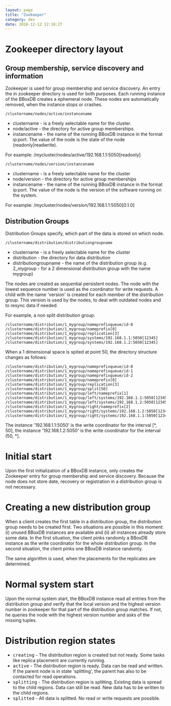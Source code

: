 ```yaml
---
layout: page
title: "Zookeeper"
category: dev
date: 2016-12-12 12:18:27
---
```


# Zookeeper directory layout

## Group membership, service discovery and information
Zookeeper is used for group membership and service discovery. An entry the in zookeeper directory is used for both purposes. Each running instance of the BBoxDB creates a ephemeral node. These nodes are automatically removed, when the instance stops or crashes.

	/clustername/nodes/active/instancename

* clustername - is a freely selectable name for the cluster.
* node/active - the directory for active group memberships.
* instancename - the name of the running BBoxDB instance in the format ip:port. The value of the node is the state of the node (readonly|readwrite).

For example: /mycluster/nodes/active/192.168.1.1:5050[readonly]

	/clustername/nodes/version/instancename
	
* clustername - is a freely selectable name for the cluster
* node/version - the directory for active group memberships
* instancename - the name of the running BBoxDB instance in the format ip:port. The value of the node is the version of the software running on the system.

For example: /mycluster/nodes/version/192.168.1.1:5050[0.1.0]

## Distribution Groups
Distribution Groups specify, which part of the data is stored on which node. 

	/clustername/distribution/distributiongroupname

* clustername - is a freely selectable name for the cluster
* distribution - the directory for data distribution
* distributiongroupname - the name of the distribution group (e.g. 2_mygroup - for a 2 dimensional distribution group with the name mygroup) 

The nodes are created as sequential persistent nodes. The node with the lowest sequence number is used as the coordinator for write requests. A child with the name 'version' is created for each member of the distribution group. This version is used by the nodes, to deal with outdated nodes and to resync data if needed.

For example, a non split distribution group:

    /clustername/distribution/1_mygroup/nameprefixqueue/id-0
    /clustername/distribution/1_mygroup/nameprefix[0]
    /clustername/distribution/1_mygroup/replication[3]
	/clustername/distribution/1_mygroup/systems/192.168.1.1:5050[12345]
	/clustername/distribution/1_mygroup/systems/192.168.1.2:5050[12345]

When a 1 dimensional space is spited at point 50, the directory structure changes as follows:

    /clustername/distribution/1_mygroup/nameprefixqueue/id-0
    /clustername/distribution/1_mygroup/nameprefixqueue/id-1
    /clustername/distribution/1_mygroup/nameprefixqueue/id-2
    /clustername/distribution/1_mygroup/nameprefix[0]
    /clustername/distribution/1_mygroup/replication[3]
	/clustername/distribution/1_mygroup/split[50]
	/clustername/distribution/1_mygroup/left/nameprefix[1]
	/clustername/distribution/1_mygroup/left/systems/192.168.1.1:5050[12345]
	/clustername/distribution/1_mygroup/left/systems/192.168.1.2:5050[12345]
	/clustername/distribution/1_mygroup/right/nameprefix[2]
	/clustername/distribution/1_mygroup/right/systems/192.168.1.2:5050[12347]
	/clustername/distribution/1_mygroup/right/systems/192.168.1.1:5050[12347]
	
The instance '192.168.1.1:5050' is the write coordinator for the interval [\*, 50], the instance '192.168.1.2:5050' is the write coordinator for the interval (50, \*].

# Initial start
Upon the first initialization of a BBoxDB instance, only creates the Zookeeper entry for group membership and service discovery. Because the node does not store date, recovery or registration in a distribution group is not necessary.

# Creating a new distribution group
When a client creates the first table in a distribution group, the distribution group needs to be created first. Two situations are possible in this moment: (i) unused BBoxDB instances are available and (ii) all instances already store some data. In the first situation, the client pinks randomly a BBoxDB instance as the write coordinator for the whole distribution group. In the second situation, the client pinks one BBoxDB instance randomly. 

The same algorithm is used, when the placements for the replicates are determined. 

# Normal system start
Upon the normal system start, the BBoxDB instance read all entries from the distribution group and verify that the local version and the highest version number in zookeeper for that part of the distribution group matches. If not, he queries the node with the highest version number and asks of the missing tuples.

# Distribution region states
* <tt>creating</tt> - The distribution region is created but not ready. Some tasks like replica placement are currently running.
* <tt>active</tt> - The distribution region is ready. Data can be read and written. If the parent node is in state 'splitting', the parent has also to be contacted for read operations.
* <tt>splitting</tt> - The distribution region is splitting. Existing data is spread to the child regions. Data can still be read. New data has to be written to the child regions. 
* <tt>splitted</tt> - All data is splitted. No read or write requests are possible.

